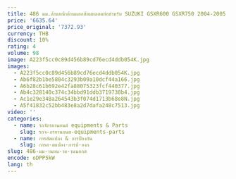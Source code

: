 ```yaml
---
title: 486 มม.ด้านหน้าด้านนอกส้อมหลอดท่อสําหรับ SUZUKI GSXR600 GSXR750 2004-2005 51131-29G00 Shock Stanchions ขาด้านนอกทอง/สีดํา/สีแดง
price: '6635.64'
price_original: '7372.93'
currency: THB
discount: 10%
rating: 4
volume: 98
image: A223f5cc0c89d456b89cd76ecd4ddb054K.jpg
images:
  - A223f5cc0c89d456b89cd76ecd4ddb054K.jpg
  - Ab6f82b1be5804c3293b09a10dcf44a166.jpg
  - A6b28c61b692e42fa88075323fcf440377.jpg
  - Ab4c328140c374c34bbd91ddb3719730b4.jpg
  - Ac1e29e348a264543b3f074d1713b68e8N.jpg
  - A5f41832c52bb483e8a2d7dafa248c7513.jpg
video: ''
categories:
  - name: รถจักรยานยนต์ equipments & Parts
    slug: รถจ-กรยานยนต-equipments-parts
  - name: การดัดแปลง & การป้องกัน
    slug: การด-ดแปลง-การป-องก
slug: 486-มม-านหน-าด-านนอกส
encode: oDPP5kW
lang: th
---
```

  